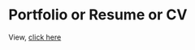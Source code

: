 # Portfolio  or Resume or CV

 View, [click here](https://shanthiamaasa.github.io/Shanthis_Portfolio/)
